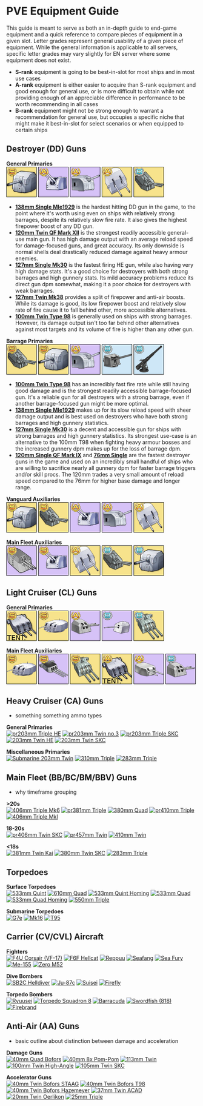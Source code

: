 # PVE Equipment Guide
This guide is meant to serve as both an in-depth guide to end-game equipment and a quick reference to compare pieces of equipment in a given slot. Letter grades represent general usability of a given piece of equipment. While the general information is applicable to all servers, specific letter grades may vary slightly for EN server where some equipment does not exist.
 - **S-rank** equipment is going to be best-in-slot for most ships and in most use cases
 - **A-rank** equipment is either easier to acquire than S-rank equipment and good enough for general use, or is more difficult to obtain while not providing enough of an appreciable difference in performance to be worth recommending in all cases
 - **B-rank** equipment might not be strong enough to warrant a recommendation for general use, but occupies a specific niche that might make it best-in-slot for select scenarios or when equipped to certain ships

## Destroyer (DD) Guns
**General Primaries** <br/>
[![138mm Single](/resources/138mm%20single%20gr_s.png)]()
[![120mm Twin](/resources/120mm%20twin%20gr_a.png)]()
[![127mm Single](/resources/127mm%20single%20gr_a.png)]()
[![127mm Twin](/resources/127mm%20twin%20gr_a.png)]()
[![100mm Twin](/resources/100mm%20twin%20gr_b.png)]()

 - **[138mm Single Mle1929]()** is the hardest hitting DD gun in the game, to the point where it's worth using even on ships with relatively strong barrages, despite its relatively slow fire rate. It also gives the highest firepower boost of any DD gun.
 - **[120mm Twin QF Mark XII]()** is the strongest readily accessible general-use main gun. It has high damage output with an average reload speed for damage-focused guns, and great accuracy. Its only downside is normal shells deal drastically reduced damage against heavy armour enemies.
 - **[127mm Single Mk30]()** is the fastest firing HE gun, while also having very high damage stats. It's a good choice for destroyers with both strong barrages and high gunnery stats. Its mild accuracy problems reduce its direct gun dpm somewhat, making it a poor choice for destroyers with weak barrages.
 - **[127mm Twin Mk38]()** provides a split of firepower and anti-air boosts. While its damage is good, its low firepower boost and relatively slow rate of fire cause it to fall behind other, more accessible alternatives.
 - **[100mm Twin Type 98]()** is generally used on ships with strong barrages. However, its damage output isn't too far behind other alternatives against most targets and its volume of fire is higher than any other gun.
 
 **Barrage Primaries** <br/>
 [![100mm Twin](/resources/100mm%20twin%20gr_s.png)]()
 [![138mm Single](/resources/138mm%20single%20gr_s.png)]()
 [![127mm Single](/resources/127mm%20single%20gr_a.png)]()
 [![120mm Single](/resources/120mm%20single%20gr_b.png)]()
 [![76mm Single](/resources/76mm%20single%20gr_b.png)]()
 
 - **[100mm Twin Type 98]()** has an incredibly fast fire rate while still having good damage and is the strongest readily accessible barrage-focused gun. It's a reliable gun for all destroyers with a strong barrage, even if another barrage-focused gun might be more optimal.
 - **[138mm Single Mle1929]()** makes up for its slow reload speed with sheer damage output and is best used on destroyers who have both strong barrages and high gunnery statistics.
 - **[127mm Single Mk30]()** is a decent and accessible gun for ships with strong barrages and high gunnery statistics. Its strongest use-case is an alternative to the 100mm T98 when fighting heavy armour bosses and the increased gunnery dpm makes up for the loss of barrage dpm.
 - **[120mm Single QF Mark IX]()** and **[76mm Single]()** are the fastest destroyer guns in the game and used on an incredibly small handful of ships who are willing to sacrifice nearly all gunnery dpm for faster barrage triggers and/or skill procs. The 120mm trades a very small amount of reload speed compared to the 76mm for higher base damage and longer range.
 
 **Vanguard Auxiliaries** <br/>
 [![138mm Single](/resources/138mm%20single%20gr_s.png)]()
 [![100mm Twin](/resources/100mm%20twin%20gr_s.png)]()
 [![120mm Twin](/resources/120mm%20twin%20gr_a.png)]()
 [![127mm Single](/resources/127mm%20single%20gr_a.png)]()
 [![127mm Twin](/resources/127mm%20twin%20gr_a.png)]()
 
 **Main Fleet Auxiliaries** <br/>
 [![128mm Twin](/resources/128mm%20twin%20gr_s.png)]()
 [![120mm Twin](/resources/120mm%20twin%20gr_s.png)]()
 [![127mm Twin](/resources/127mm%20twin%20gr_a.png)]()
 [![100mm Twin](/resources/100mm%20twin%20gr_b.png)]()
 [![138mm Single](/resources/138mm%20single%20gr_b.png)]()
 
 ## Light Cruiser (CL) Guns
**General Primaries** <br/>
[![pr152mm Triple HE](/resources/pr152mm%20triple%20he%20gr_s%20TENTATIVE.png)]()
[![pr152mm Triple AP](/resources/pr152mm%20triple%20ap%20gr_s.png)]()
[![150mm Twin TbtsK](/resources/150mm%20twin%20tbtsk%20gr_a.png)]()
[![150mm Single SKC](/resources/150mm%20single%20skc%20gr_b.png)]()
[![155mm Triple](/resources/155mm%20triple%20gr_b.png)]()

**Main Fleet Auxiliaries** <br/>
[![pr152mm Triple AP](/resources/pr152mm%20triple%20ap%20gr_s.png)]()
[![152mm Triple HE](/resources/152mm%20triple%20he%20gr_s.png)]()
[![155mm Triple](/resources/155mm%20triple%20gr_s.png)]()
[![pr152mm Triple HE](/resources/pr152mm%20triple%20he%20gr_a%20TENTATIVE.png)]()
[![152mm Twin AP](/resources/152mm%20twin%20ap%20gr_a.png)]()
[![150mm Twin TbtsK](/resources/150mm%20twin%20tbtsk%20gr_b.png)]()

## Heavy Cruiser (CA) Guns
- something something ammo types

**General Primaries** <br/>
[![pr203mm Triple HE]()]()
[![pr203mm Twin no.3]()]()
[![pr203mm Triple SKC]()]()
[![203mm Twin HE]()]()
[![203mm Twin SKC]()]()

**Miscellaneous Primaries** <br/>
[![Submarine 203mm Twin]()]()
[![310mm Triple]()]()
[![283mm Triple]()]()

## Main Fleet (BB/BC/BM/BBV) Guns
 - why timeframe grouping

**>20s** <br/>
[![406mm Triple Mk6]()]()
[![pr381mm Triple]()]()
[![380mm Quad]()]()
[![pr410mm Triple]()]()
[![406mm Triple MkI]()]()

**18-20s** <br/>
[![pr406mm Twin SKC]()]()
[![pr457mm Twin]()]()
[![410mm Twin]()]()

**<18s** <br/>
[![381mm Twin Kai]()]()
[![380mm Twin SKC]()]()
[![283mm Triple]()]()

## Torpedoes

**Surface Torpedoes** <br/>
[![533mm Quint]()]()
[![610mm Quad]()]()
[![533mm Quint Homing]()]()
[![533mm Quad]()]()
[![533mm Quad Homing]()]()
[![550mm Triple]()]()

**Submarine Torpedoes** <br/>
[![G7e]()]()
[![Mk16]()]()
[![T95]()]()

## Carrier (CV/CVL) Aircraft

**Fighters** <br/>
[![F4U Corsair (VF-17)]()]()
[![F6F Hellcat]()]()
[![Reppuu]()]()
[![Seafang]()]()
[![Sea Fury]()]()
[![Me-155]()]()
[![Zero M52]()]()

**Dive Bombers** <br/>
[![SB2C Helldiver]()]()
[![Ju-87c]()]()
[![Suisei]()]()
[![Firefly]()]()

**Torpedo Bombers** <br/>
[![Ryuusei]()]()
[![Torpedo Squadron 8]()]()
[![Barracuda]()]()
[![Swordfish (818)]()]()
[![Firebrand]()]()

## Anti-Air (AA) Guns
 - basic outline about distinction between damage and acceleration

**Damage Guns** <br/>
[![40mm Quad Bofors]()]()
[![40mm 8x Pom-Pom]()]()
[![113mm Twin]()]()
[![100mm Twin High-Angle]()]()
[![105mm Twin SKC]()]()

**Accelerator Guns** <br/>
[![40mm Twin Bofors STAAG]()]()
[![40mm Twin Bofors T98]()]()
[![40mm Twin Bofors Hazemeyer]()]()
[![37mm Twin ACAD]()]()
[![20mm Twin Oerlikon]()]()
[![25mm Triple]()]()
